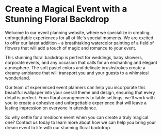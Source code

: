 <!--font:Poppins-->

# Create a Magical Event with a Stunning Floral Backdrop

Welcome to our event planning website, where we specialize in creating unforgettable experiences for all of life's special moments. We are excited to offer our latest addition - a breathtaking watercolor painting of a field of flowers that will add a touch of magic and romance to your event.

This stunning floral backdrop is perfect for weddings, baby showers, corporate events, and any occasion that calls for an enchanting and elegant atmosphere. The soft pastel colors and delicate brushstrokes create a dreamy ambiance that will transport you and your guests to a whimsical wonderland.

Our team of experienced event planners can help you incorporate this beautiful wallpaper into your overall theme and design, ensuring that every detail is perfect. From floral arrangements to table settings, we'll work with you to create a cohesive and unforgettable experience that will leave a lasting impression on everyone in attendance.

So why settle for a mediocre event when you can create a truly magical one? Contact us today to learn more about how we can help you bring your dream event to life with our stunning floral backdrop.

<!--

Write me markdown content of website with wallpaper:

"A dreamy watercolor painting of a field of flowers for a wedding or event planning website"

The header of the page should not be copy of the text but rather a real content of the website which is using this wallpaper.


---


# Dreamy Floral Backdrop for Your Special Event

Welcome to our event planning website, where we specialize in creating unforgettable experiences for all of life's special moments. Our latest addition is a stunning watercolor painting of a field of flowers that will transport you and your guests to a dreamy wonderland.

Whether you're planning a wedding, a baby shower, or a corporate event, this floral backdrop will add a touch of elegance and romance to any occasion. The soft pastel colors and delicate brushstrokes create a whimsical atmosphere that will leave a lasting impression on everyone in attendance.

Our team of experienced event planners can help you incorporate this beautiful wallpaper into your overall theme and design, ensuring that every detail is perfect. From floral arrangements to table settings, we'll work with you to create a cohesive and enchanting experience that you and your guests will never forget.

So why settle for an ordinary event when you can have a truly magical one? Contact us today to learn more about how we can bring your dream event to life with our stunning floral backdrop.


---


Heading is too long, rewrite whole content.


---


# Add a Touch of Whimsy to Your Special Event with Our Dreamy Floral Backdrop

Welcome to our event planning website, where we specialize in creating unforgettable experiences for all of life's special moments. We are excited to introduce our latest addition - a stunning watercolor painting of a field of flowers that will transport you and your guests to a dreamy wonderland.

This beautiful floral backdrop is perfect for weddings, baby showers, corporate events, and any occasion that calls for a touch of elegance and romance. The soft pastel colors and delicate brushstrokes create a whimsical atmosphere that will leave a lasting impression on everyone in attendance.

Our team of experienced event planners can help you incorporate this stunning wallpaper into your overall theme and design, ensuring that every detail is perfect. From floral arrangements to table settings, we'll work with you to create a cohesive and enchanting experience that you and your guests will never forget.

So why settle for an ordinary event when you can have a truly magical one? Contact us today to learn more about how we can bring your dream event to life with our dreamy floral backdrop.


---


Heading is too long, rewrite whole content.


---


# Elevate Your Event with a Dreamy Floral Backdrop

Welcome to our event planning website, where we specialize in creating unforgettable experiences for all of life's special moments. We are thrilled to introduce our latest addition - a stunning watercolor painting of a field of flowers that will add a touch of whimsy and romance to your event.

This beautiful floral backdrop is perfect for weddings, baby showers, corporate events, and any occasion that calls for an elegant and enchanting atmosphere. The soft pastel colors and delicate brushstrokes create a dreamy ambiance that will leave a lasting impression on everyone in attendance.

Our team of experienced event planners can help you incorporate this gorgeous wallpaper into your overall theme and design, ensuring that every detail is perfect. From floral arrangements to table settings, we'll work with you to create a cohesive and magical experience that you and your guests will never forget.

So why settle for an ordinary event when you can have an extraordinary one? Contact us today to learn more about how we can elevate your event with our dreamy floral backdrop.


---


Heading is too long, rewrite whole content.


---


# Create a Magical Event with a Stunning Floral Backdrop

Welcome to our event planning website, where we specialize in creating unforgettable experiences for all of life's special moments. We are excited to offer our latest addition - a breathtaking watercolor painting of a field of flowers that will add a touch of magic and romance to your event.

This stunning floral backdrop is perfect for weddings, baby showers, corporate events, and any occasion that calls for an enchanting and elegant atmosphere. The soft pastel colors and delicate brushstrokes create a dreamy ambiance that will transport you and your guests to a whimsical wonderland.

Our team of experienced event planners can help you incorporate this beautiful wallpaper into your overall theme and design, ensuring that every detail is perfect. From floral arrangements to table settings, we'll work with you to create a cohesive and unforgettable experience that will leave a lasting impression on everyone in attendance.

So why settle for a mediocre event when you can create a truly magical one? Contact us today to learn more about how we can help you bring your dream event to life with our stunning floral backdrop.


---


Write me a Google font which is best fitting for the website.

Pick from the list:
- Poppins
- Montserrat
- Roboto
- Open Sans
- Alegreya
- IBM Plex Sans
- Great Vibes
- Inter
- Orbitron
- Dancing Script
- Exo 2
- Lobster
- Barlow Condensed
- Futura
- Raleway
- Lato
- Playfair Display


Write just the font name nothing else.


---


Poppins

-->
